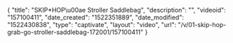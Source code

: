 {
    "title": "SKIP*HOP\u00ae Stroller Saddlebag",
    "description": "",
    "videoid": "157100411",
    "date_created": "1522351889",
    "date_modified": "1522430838",
    "type": "captivate",
    "layout": "video",
    "url": "\/v\/01-skip-hop-grab-go-stroller-saddlebag-172001\/157100411"
}